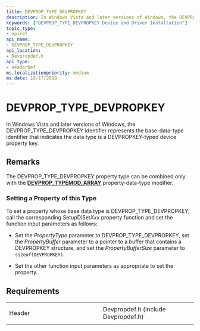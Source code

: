 ```yaml
---
title: DEVPROP_TYPE_DEVPROPKEY
description: In Windows Vista and later versions of Windows, the DEVPROP_TYPE_DEVPROPKEY identifier represents the base-data-type identifier that indicates the data type is a DEVPROPKEY-typed device property key.
keywords: ["DEVPROP_TYPE_DEVPROPKEY Device and Driver Installation"]
topic_type:
- apiref
api_name:
- DEVPROP_TYPE_DEVPROPKEY
api_location:
- Devpropdef.h
api_type:
- HeaderDef
ms.localizationpriority: medium
ms.date: 10/17/2018
---
```


# DEVPROP_TYPE_DEVPROPKEY


In Windows Vista and later versions of Windows, the DEVPROP_TYPE_DEVPROPKEY identifier represents the base-data-type identifier that indicates the data type is a DEVPROPKEY-typed device property key.

## Remarks

The DEVPROP_TYPE_DEVPROPKEY property type can be combined only with the [**DEVPROP_TYPEMOD_ARRAY**](devprop-typemod-array.md) property-data-type modifier.

### Setting a Property of this Type

To set a property whose base data type is DEVPROP_TYPE_DEVPROPKEY, call the corresponding SetupDiSet*Xxx* property function and set the function input parameters as follows:

-   Set the *PropertyType* parameter to DEVPROP_TYPE_DEVPROPKEY, set the *PropertyBuffer* parameter to a pointer to a buffer that contains a DEVPROPKEY structure, and set the *PropertyBufferSize* parameter to `sizeof(DEVPROPKEY)`.

-   Set the other function input parameters as appropriate to set the property.

## Requirements

<table>
<colgroup>
<col width="50%" />
<col width="50%" />
</colgroup>
<tbody>
<tr class="odd">
<td align="left"><p>Header</p></td>
<td align="left">Devpropdef.h (include Devpropdef.h)</td>
</tr>
</tbody>
</table>

 

 





